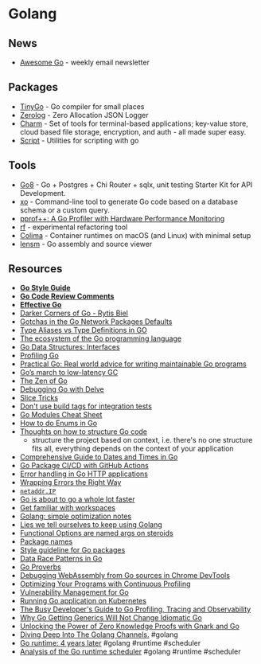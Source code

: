 # Golang

## News

- [Awesome Go](https://go.libhunt.com/) - weekly email newsletter

## Packages

- [TinyGo](https://github.com/tinygo-org/tinygo) - Go compiler for small places
- [Zerolog](https://github.com/rs/zerolog) - Zero Allocation JSON Logger
- [Charm](https://github.com/charmbracelet/charm) - Set of tools for terminal-based applications; key-value store, cloud based file storage, encryption, and auth - all made super easy.
- [Script](https://github.com/bitfield/script) - Utilities for scripting with go

## Tools

- [Go8](https://github.com/gmhafiz/go8) - Go + Postgres + Chi Router + sqlx, unit testing Starter Kit for API Development.
- [xo](https://github.com/xo/xo) - Command-line tool to generate Go code based on a database schema or a custom query.
- [pprof++: A Go Profiler with Hardware Performance Monitoring](https://eng.uber.com/pprof-go-profiler/)
- [rf](https://pkg.go.dev/rsc.io/rf) - experimental refactoring tool
- [Colima](https://github.com/abiosoft/colima) - Container runtimes on macOS (and Linux) with minimal setup 
- [lensm](https://github.com/loov/lensm) - Go assembly and source viewer

## Resources

- [**Go Style Guide**](https://google.github.io/styleguide/go/index)
- [**Go Code Review Comments**](https://github.com/golang/go/wiki/CodeReviewComments)
- [**Effective Go**](https://golang.org/doc/effective_go)
- [Darker Corners of Go - Rytis Biel](https://rytisbiel.com/2021/03/06/darker-corners-of-go/)
- [Gotchas in the Go Network Packages Defaults](https://martin.baillie.id/wrote/gotchas-in-the-go-network-packages-defaults)
- [Type Aliases vs Type Definitions in GO](https://alehatsman.com/posts/golang_type_declaration_abuse.html)
- [The ecosystem of the Go programming language](https://henvic.dev/posts/go/)
- [Go Data Structures: Interfaces](https://research.swtch.com/interfaces)
- [Profiling Go](https://www.integralist.co.uk/posts/profiling-go/)
- [Practical Go: Real world advice for writing maintainable Go programs](https://dave.cheney.net/practical-go/presentations/qcon-china.html)
- [Go’s march to low-latency GC](https://blog.twitch.tv/en/2016/07/05/gos-march-to-low-latency-gc-a6fa96f06eb7/)
- [The Zen of Go](https://dave.cheney.net/2020/02/23/the-zen-of-go)
- [Debugging Go with Delve](https://tpaschalis.github.io/delve-debugging/)
- [Slice Tricks](https://github.com/golang/go/wiki/SliceTricks)
- [Don't use build tags for integration tests](https://peter.bourgon.org/blog/2021/04/02/dont-use-build-tags-for-integration-tests.html)
- [Go Modules Cheat Sheet](https://encore.dev/guide/go.mod)
- [How to do Enums in Go](https://marcofranssen.nl/how-to-do-enums-in-go)
- [Thoughts on how to structure Go code](https://changelog.com/posts/on-go-application-structure)
  - structure the project based on context, i.e. there's no one structure fits all, everything depends on the context of your application
- [Comprehensive Guide to Dates and Times in Go](https://qvault.io/golang/golang-date-time/)
- [Go Package CI/CD with GitHub Actions](https://dev.to/jidicula/go-package-ci-cd-with-github-actions-350o)
- [Error handling in Go HTTP applications](https://www.joeshaw.org/error-handling-in-go-http-applications/)
- [Wrapping Errors the Right Way](https://errnil.substack.com/p/wrapping-errors-the-right-way)
- [`netaddr.IP`](https://tailscale.com/blog/netaddr-new-ip-type-for-go/)
- [Go is about to go a whole lot faster](https://dominictobias.medium.com/go-is-about-to-get-a-whole-lot-faster-a50c1e7d60b9)
- [Get familiar with workspaces](https://go.dev/blog/get-familiar-with-workspaces)
- [Golang: simple optimization notes](https://medium.com/scum-gazeta/golang-simple-optimization-notes-70bc64673980)
- [Lies we tell ourselves to keep using Golang](https://fasterthanli.me/articles/lies-we-tell-ourselves-to-keep-using-golang)
- [Functional Options are named args on steroids](https://blog.uptrace.dev/posts/go-functional-options-named-args.html#bool-options)
- [Package names](https://go.dev/blog/package-names)
- [Style guideline for Go packages](https://rakyll.org/style-packages/)
- [Data Race Patterns in Go](https://eng.uber.com/data-race-patterns-in-go/)
- [Go Proverbs](https://go-proverbs.github.io/)
- [Debugging WebAssembly from Go sources in Chrome DevTools](https://blog.noops.land/debugging-webAssembly-from-go-sources-in-chrome-devtools)
- [Optimizing Your Programs with Continuous Profiling](https://www.polarsignals.com/blog/posts/2022/08/30/optimizing-with-continuous-profiling/)
- [Vulnerability Management for Go](https://go.dev/blog/vuln)
- [Running Go application on Kubernetes](https://medium.com/inlocotech/running-go-application-on-kubernetes-6fb55f908258)
- [The Busy Developer's Guide to Go Profiling, Tracing and Observability](https://github.com/DataDog/go-profiler-notes/blob/main/guide/README.md)
- [Why Go Getting Generics Will Not Change Idiomatic Go](https://www.jerf.org/iri/post/2955/)
- [Unlocking the Power of Zero Knowledge Proofs with Gnark and Go](https://arriqaaq.substack.com/p/unlocking-the-power-of-zero-knowledge)
- [Diving Deep Into The Golang Channels.](https://codeburst.io/diving-deep-into-the-golang-channels-549fd4ed21a8) #golang
- [Go runtime: 4 years later](https://go.dev/blog/go119runtime) #golang #runtime #scheduler
- [Analysis of the Go runtime scheduler](http://www1.cs.columbia.edu/~aho/cs6998/reports/12-12-11_DeshpandeSponslerWeiss_GO.pdf) #golang #runtime #scheduler
